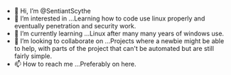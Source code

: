 - 👋 Hi, I’m @SentiantScythe
- 👀 I’m interested in ...Learning how to code use linux properly and eventually penetration and security work.
- 🌱 I’m currently learning ...Linux after many many years of windows use.
- 💞️ I’m looking to collaborate on ...Projects where a newbie might be able to help, with parts of the project that can't be automated but are still fairly simple.
- 📫 How to reach me ...Preferably on here.

<!---
SentiantScythe/SentiantScythe is a ✨ special ✨ repository because its `README.md` (this file) appears on your GitHub profile.
You can click the Preview link to take a look at your changes.
--->
